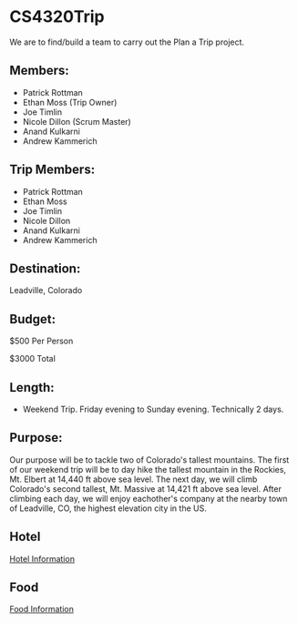 # CS4320Trip
We are to find/build a team to carry out the Plan a Trip project.

## Members:
* Patrick Rottman 
* Ethan Moss (Trip Owner)
* Joe Timlin
* Nicole Dillon (Scrum Master)
* Anand Kulkarni
* Andrew Kammerich

## Trip Members:
* Patrick Rottman
* Ethan Moss
* Joe Timlin
* Nicole Dillon
* Anand Kulkarni
* Andrew Kammerich 

## Destination:
Leadville, Colorado

## Budget:
$500 Per Person

$3000 Total

## Length:
* Weekend Trip. Friday evening to Sunday evening. Technically 2 days.

## Purpose:
Our purpose will be to tackle two of Colorado's tallest mountains. The first of our weekend trip will be to day hike the tallest mountain in the Rockies, Mt. Elbert at 14,440 ft above sea level. The next day, we will climb Colorado's second tallest, Mt. Massive at 14,421 ft above sea level. After climbing each day, we will enjoy eachother's company at the nearby town of Leadville, CO, the highest elevation city in the US.

## Hotel
[Hotel Information](HotelInfo.md)


## Food
[Food Information](food.md)
